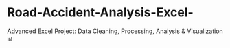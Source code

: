 # Road-Accident-Analysis-Excel-
Advanced Excel Project: Data Cleaning, Processing, Analysis &amp; Visualization 📊
